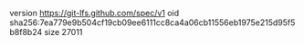 version https://git-lfs.github.com/spec/v1
oid sha256:7ea779e9b504cf19cb09ee6111cc8ca4a06cb11556eb1975e215d95f5b8f8b24
size 27011
